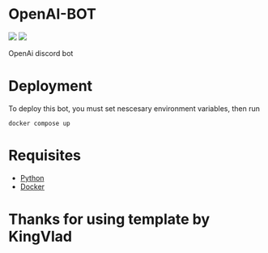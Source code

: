# OpenAI-BOT

![](https://img.shields.io/github/languages/top/Sheudz/OpenAI-BOT?style=flat)
![](https://img.shields.io/github/languages/code-size/Sheudz/OpenAI-BOT?style=flat)

OpenAi discord bot

# Deployment
To deploy this bot, you must set nescesary environment variables, then run
```
docker compose up
```

# Requisites

- [Python](https://python.org)
- [Docker](https://docker.com)

# Thanks for using template by KingVlad
